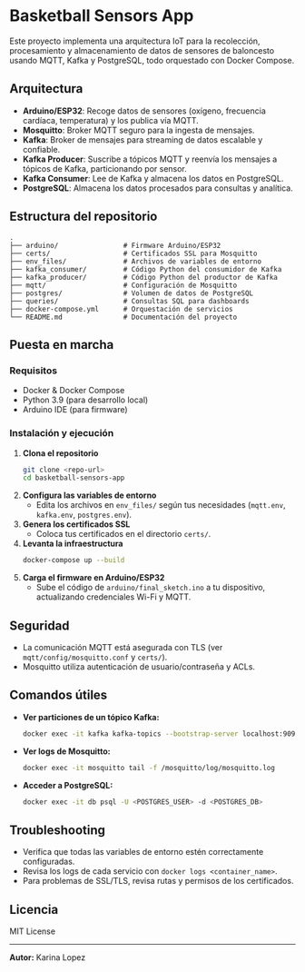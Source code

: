 # Basketball Sensors App

Este proyecto implementa una arquitectura IoT para la recolección, procesamiento y almacenamiento de datos de sensores de baloncesto usando MQTT, Kafka y PostgreSQL, todo orquestado con Docker Compose.

## Arquitectura

- **Arduino/ESP32**: Recoge datos de sensores (oxígeno, frecuencia cardíaca, temperatura) y los publica vía MQTT.
- **Mosquitto**: Broker MQTT seguro para la ingesta de mensajes.
- **Kafka**: Broker de mensajes para streaming de datos escalable y confiable.
- **Kafka Producer**: Suscribe a tópicos MQTT y reenvía los mensajes a tópicos de Kafka, particionando por sensor.
- **Kafka Consumer**: Lee de Kafka y almacena los datos en PostgreSQL.
- **PostgreSQL**: Almacena los datos procesados para consultas y analítica.

## Estructura del repositorio

```
.
├── arduino/                # Firmware Arduino/ESP32
├── certs/                  # Certificados SSL para Mosquitto
├── env_files/              # Archivos de variables de entorno
├── kafka_consumer/         # Código Python del consumidor de Kafka
├── kafka_producer/         # Código Python del productor de Kafka
├── mqtt/                   # Configuración de Mosquitto
├── postgres/               # Volumen de datos de PostgreSQL
├── queries/                # Consultas SQL para dashboards
├── docker-compose.yml      # Orquestación de servicios
└── README.md               # Documentación del proyecto
```

## Puesta en marcha

### Requisitos
- Docker & Docker Compose
- Python 3.9 (para desarrollo local)
- Arduino IDE (para firmware)

### Instalación y ejecución
1. **Clona el repositorio**
   ```bash
   git clone <repo-url>
   cd basketball-sensors-app
   ```
2. **Configura las variables de entorno**
   - Edita los archivos en `env_files/` según tus necesidades (`mqtt.env`, `kafka.env`, `postgres.env`).
3. **Genera los certificados SSL**
   - Coloca tus certificados en el directorio `certs/`.
4. **Levanta la infraestructura**
   ```bash
   docker-compose up --build
   ```
5. **Carga el firmware en Arduino/ESP32**
   - Sube el código de `arduino/final_sketch.ino` a tu dispositivo, actualizando credenciales Wi-Fi y MQTT.

## Seguridad
- La comunicación MQTT está asegurada con TLS (ver `mqtt/config/mosquitto.conf` y `certs/`).
- Mosquitto utiliza autenticación de usuario/contraseña y ACLs.

## Comandos útiles
- **Ver particiones de un tópico Kafka:**
  ```bash
  docker exec -it kafka kafka-topics --bootstrap-server localhost:9092 --describe --topic <topic_name>
  ```
- **Ver logs de Mosquitto:**
  ```bash
  docker exec -it mosquitto tail -f /mosquitto/log/mosquitto.log
  ```
- **Acceder a PostgreSQL:**
  ```bash
  docker exec -it db psql -U <POSTGRES_USER> -d <POSTGRES_DB>
  ```

## Troubleshooting
- Verifica que todas las variables de entorno estén correctamente configuradas.
- Revisa los logs de cada servicio con `docker logs <container_name>`.
- Para problemas de SSL/TLS, revisa rutas y permisos de los certificados.

## Licencia
MIT License

---
**Autor:** Karina Lopez
